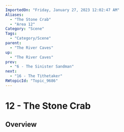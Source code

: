 ```yaml
---
ImportedOn: "Friday, January 27, 2023 12:02:47 AM"
Aliases:
  - "The Stone Crab"
  - "Area 12"
Category: "Scene"
Tags:
  - "Category/Scene"
parent:
  - "The River Caves"
up:
  - "The River Caves"
prev:
  - "6 - The Sinister Sandman"
next:
  - "16 - The Tithetaker"
RWtopicId: "Topic_9686"
---
```

# 12 - The Stone Crab
## Overview
